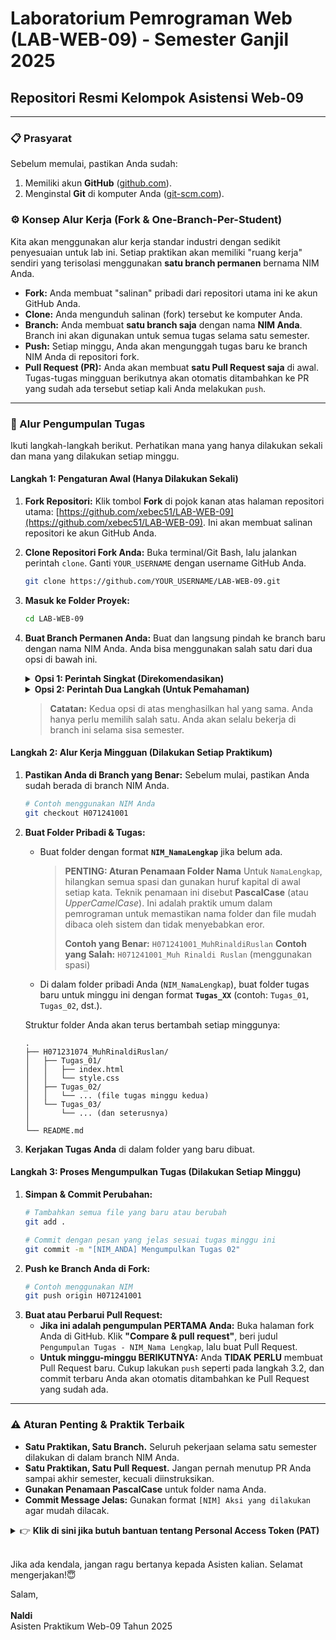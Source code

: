# Laboratorium Pemrograman Web (LAB-WEB-09) - Semester Ganjil 2025
## Repositori Resmi Kelompok Asistensi Web-09

---

### 📋 Prasyarat

Sebelum memulai, pastikan Anda sudah:
1.  Memiliki akun **GitHub** ([github.com](https://github.com)).
2.  Menginstal **Git** di komputer Anda ([git-scm.com](https://git-scm.com/)).

### ⚙️ Konsep Alur Kerja (Fork & One-Branch-Per-Student)

Kita akan menggunakan alur kerja standar industri dengan sedikit penyesuaian untuk lab ini. Setiap praktikan akan memiliki "ruang kerja" sendiri yang terisolasi menggunakan **satu branch permanen** bernama NIM Anda.

* **Fork:** Anda membuat "salinan" pribadi dari repositori utama ini ke akun GitHub Anda.
* **Clone:** Anda mengunduh salinan (fork) tersebut ke komputer Anda.
* **Branch:** Anda membuat **satu branch saja** dengan nama **NIM Anda**. Branch ini akan digunakan untuk semua tugas selama satu semester.
* **Push:** Setiap minggu, Anda akan mengunggah tugas baru ke branch NIM Anda di repositori fork.
* **Pull Request (PR):** Anda akan membuat **satu Pull Request saja** di awal. Tugas-tugas mingguan berikutnya akan otomatis ditambahkan ke PR yang sudah ada tersebut setiap kali Anda melakukan `push`.

---

### 🚀 Alur Pengumpulan Tugas

Ikuti langkah-langkah berikut. Perhatikan mana yang hanya dilakukan sekali dan mana yang dilakukan setiap minggu.

#### Langkah 1: Pengaturan Awal (Hanya Dilakukan Sekali)

1.  **Fork Repositori:** Klik tombol **Fork** di pojok kanan atas halaman repositori utama: [https://github.com/xebec51/LAB-WEB-09](https://github.com/xebec51/LAB-WEB-09). Ini akan membuat salinan repositori ke akun GitHub Anda. 
2.  **Clone Repositori Fork Anda:** Buka terminal/Git Bash, lalu jalankan perintah `clone`. Ganti `YOUR_USERNAME` dengan username GitHub Anda.
    ```sh
    git clone https://github.com/YOUR_USERNAME/LAB-WEB-09.git
    ```
3.  **Masuk ke Folder Proyek:**
    ```sh
    cd LAB-WEB-09
    ```
4.  **Buat Branch Permanen Anda:** Buat dan langsung pindah ke branch baru dengan nama NIM Anda. Anda bisa menggunakan salah satu dari dua opsi di bawah ini.

    <details>
    <summary><strong>Opsi 1: Perintah Singkat (Direkomendasikan)</strong></summary>

    Gunakan perintah `git checkout -b <nama-branch>`. Flag `-b` adalah singkatan dari `--branch`, yang merupakan perintah untuk **membuat branch baru dan langsung berpindah** ke branch tersebut dalam satu langkah.
    ```sh
    # Contoh menggunakan NIM
    git checkout -b H071241001
    ```
    </details>

    <details>
    <summary><strong>Opsi 2: Perintah Dua Langkah (Untuk Pemahaman)</strong></summary>

    Jika Anda ingin memahami prosesnya secara terpisah, Anda bisa menggunakan dua perintah:
    
    1.  **`git branch <nama-branch>`** untuk **membuat** branch baru.
        ```sh
        # Contoh menggunakan NIM
        git branch H071241001
        ```
    2.  **`git checkout <nama-branch>`** untuk **berpindah** ke branch yang sudah dibuat.
        ```sh
        # Contoh menggunakan NIM
        git checkout H071241001
        ```
    </details>
    
    > **Catatan:** Kedua opsi di atas menghasilkan hal yang sama. Anda hanya perlu memilih salah satu. Anda akan selalu bekerja di branch ini selama sisa semester.

#### Langkah 2: Alur Kerja Mingguan (Dilakukan Setiap Praktikum)

1.  **Pastikan Anda di Branch yang Benar:** Sebelum mulai, pastikan Anda sudah berada di branch NIM Anda.
    ```sh
    # Contoh menggunakan NIM Anda
    git checkout H071241001
    ```
2.  **Buat Folder Pribadi & Tugas:**
    * Buat folder dengan format **`NIM_NamaLengkap`** jika belum ada.
    
        > **PENTING: Aturan Penamaan Folder Nama**
        > Untuk `NamaLengkap`, hilangkan semua spasi dan gunakan huruf kapital di awal setiap kata. Teknik penamaan ini disebut **PascalCase** (atau *UpperCamelCase*). Ini adalah praktik umum dalam pemrograman untuk memastikan nama folder dan file mudah dibaca oleh sistem dan tidak menyebabkan eror.
        >
        > **Contoh yang Benar:** `H071241001_MuhRinaldiRuslan`
        > **Contoh yang Salah:** `H071241001_Muh Rinaldi Ruslan` (menggunakan spasi)

    * Di dalam folder pribadi Anda (`NIM_NamaLengkap`), buat folder tugas baru untuk minggu ini dengan format **`Tugas_XX`** (contoh: `Tugas_01`, `Tugas_02`, dst.).

    Struktur folder Anda akan terus bertambah setiap minggunya:
    ```
    .
    ├── H071231074_MuhRinaldiRuslan/
    │   ├── Tugas_01/
    │   │   ├── index.html
    │   │   └── style.css
    │   ├── Tugas_02/
    │   │   └── ... (file tugas minggu kedua)
    │   └── Tugas_03/
    │       └── ... (dan seterusnya)
    │
    └── README.md
    ```
3.  **Kerjakan Tugas Anda** di dalam folder yang baru dibuat.

#### Langkah 3: Proses Mengumpulkan Tugas (Dilakukan Setiap Minggu)

1.  **Simpan & Commit Perubahan:**
    ```sh
    # Tambahkan semua file yang baru atau berubah
    git add .

    # Commit dengan pesan yang jelas sesuai tugas minggu ini
    git commit -m "[NIM_ANDA] Mengumpulkan Tugas 02"
    ```
2.  **Push ke Branch Anda di Fork:**
    ```sh
    # Contoh menggunakan NIM
    git push origin H071241001
    ```
3.  **Buat atau Perbarui Pull Request:**
    * **Jika ini adalah pengumpulan PERTAMA Anda:** Buka halaman fork Anda di GitHub. Klik **"Compare & pull request"**, beri judul `Pengumpulan Tugas - NIM_Nama Lengkap`, lalu buat Pull Request.
    * **Untuk minggu-minggu BERIKUTNYA:** Anda **TIDAK PERLU** membuat Pull Request baru. Cukup lakukan `push` seperti pada langkah 3.2, dan commit terbaru Anda akan otomatis ditambahkan ke Pull Request yang sudah ada.

---

### ⚠️ Aturan Penting & Praktik Terbaik

* **Satu Praktikan, Satu Branch.** Seluruh pekerjaan selama satu semester dilakukan di dalam branch NIM Anda.
* **Satu Praktikan, Satu Pull Request.** Jangan pernah menutup PR Anda sampai akhir semester, kecuali diinstruksikan.
* **Gunakan Penamaan PascalCase** untuk folder nama Anda.
* **Commit Message Jelas:** Gunakan format `[NIM] Aksi yang dilakukan` agar mudah dilacak.

<details>
<summary>👉 <strong>Klik di sini jika butuh bantuan tentang Personal Access Token (PAT)</strong></summary>

Jika Git meminta *password* saat Anda melakukan `push`, Anda harus menggunakan **Personal Access Token (PAT)**, bukan password akun GitHub Anda.

**Cara Membuat PAT:**
1.  Buka **Settings** di profil GitHub Anda (pojok kanan atas).
2.  Scroll ke bawah, pilih **Developer settings** di menu kiri.
3.  Pilih **Personal access tokens** -> **Tokens (classic)**.
4.  Klik **Generate new token** -> **Generate new token (classic)**.
5.  **Note:** Beri nama token, misal: `Akses untuk Lab Web Unhas`.
6.  **Expiration:** Pilih durasi token (misal: 90 hari atau sampai akhir semester).
7.  **Select scopes:** Centang kotak **`repo`**. Ini memberikan izin penuh untuk repositori.
8.  Klik **Generate token**.
9.  **SIMPAN TOKEN!** Salin token yang muncul dan simpan di tempat yang aman. Token ini hanya akan muncul sekali. Jika hilang, Anda harus membuat yang baru.

</details>

<br>

Jika ada kendala, jangan ragu bertanya kepada Asisten kalian. Selamat mengerjakan!😇

Salam, <br><br>
**Naldi**<br>
Asisten Praktikum Web-09 Tahun 2025
